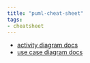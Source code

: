 ```yaml
---
title: "puml-cheat-sheet"
tags: 
- cheatsheet
---
```


- [activity diagram docs](https://plantuml.com/activity-diagram-beta)
- [use case diagram docs](https://plantuml.com/use-case-diagram)
